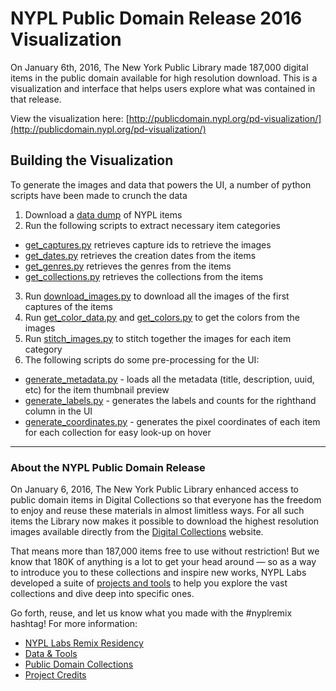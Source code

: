 # NYPL Public Domain Release 2016 Visualization

On January 6th, 2016, The New York Public Library made 187,000 digital items in the public domain available for high resolution download. This is a visualization and interface that helps users explore what was contained in that release.

View the visualization here: [http://publicdomain.nypl.org/pd-visualization/](http://publicdomain.nypl.org/pd-visualization/)

## Building the Visualization

To generate the images and data that powers the UI, a number of python scripts have been made to crunch the data

1. Download a [data dump](https://github.com/NYPL-publicdomain/data-and-utilities) of NYPL items
2. Run the following scripts to extract necessary item categories
  - [get_captures.py](scripts/get_captures.py) retrieves capture ids to retrieve the images
  - [get_dates.py](scripts/get_dates.py) retrieves the creation dates from the items
  - [get_genres.py](scripts/get_genres.py) retrieves the genres from the items
  - [get_collections.py](scripts/get_collections.py) retrieves the collections from the items
3. Run [download_images.py](scripts/download_images.py) to download all the images of the first captures of the items
4. Run [get_color_data.py](scripts/get_color_data.py) and [get_colors.py](scripts/get_colors.py) to get the colors from the images
5. Run [stitch_images.py](scripts/stitch_images.py) to stitch together the images for each item category
6. The following scripts do some pre-processing for the UI:
  - [generate_metadata.py](scripts/generate_metadata.py) - loads all the metadata (title, description, uuid, etc) for the item thumbnail preview
  - [generate_labels.py](scripts/generate_labels.py) - generates the labels and counts for the righthand column in the UI
  - [generate_coordinates.py](scripts/generate_coordinates.py) - generates the pixel coordinates of each item for each collection for easy look-up on hover

---
### About the NYPL Public Domain Release

On January 6, 2016, The New York Public Library enhanced access to public domain items in Digital Collections so that everyone has the freedom to enjoy and reuse these materials in almost limitless ways. For all such items the Library now makes it possible to download the highest resolution images available directly from the [Digital Collections](http://digitalcollections.nypl.org) website. 

That means more than 187,000 items free to use without restriction! But we know that 180K of anything is a lot to get your head around — so as a way to introduce you to these collections and inspire new works, NYPL Labs developed a suite of [projects and tools](http://nypl.org/publicdomain) to help you explore the vast collections and dive deep into specific ones. 

Go forth, reuse, and let us know what you made with the #nyplremix hashtag! For more information:

- [NYPL Labs Remix Residency](http://www.nypl.org/help/about-nypl/fellowships-institutes/remix)
- [Data & Tools](https://github.com/NYPL-publicdomain/data-and-utilities)
- [Public Domain Collections](http://publicdomain.nypl.org)
- [Project Credits](https://github.com/NYPL-publicdomain/nypl-publicdomain.github.io#credits-for-the-january-2016-nypl-public-domain-release)
